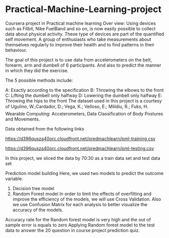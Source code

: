# Practical-Machine-Learning-project
Coursera project in Practical machine learning
Over view:
Using devices such as Fitbit, Nike FuelBand and so on, is now easily possible to collect data about physical activity. These type of devices are part of the quantified self movement. A group of enthusiasts who take measurements about themselves regularly to improve their health and to find patterns in their behaviour.

The goal of this project is to use data from accelerometers on the belt, forearm, arm and dumbell of 6 participants.
And also to predict the manner in which they did the exercise.

The 5 possible methods include:

A: Exactly according to the specification
B: Throwing the elbows to the front
C: Lifting the dumbell only halfway
D: Lowering the dumbell only halfway
E: Throwing the hips to the front
The dataset used in this project is a courtesy of Ugulino, W.;Cardador, D.; Vega, K.; Velloso, E.; Milidiu, R.; Fuks, H. Wearable Computing: Accelerometers, Data Classification of Body Postures and Movements.

Data obtained from the following links

https://d396qusza40orc.cloudfront.net/predmachlearn/pml-training.csv

https://d396qusza40orc.cloudfront.net/predmachlearn/pml-testing.csv


In this project, we sliced the data by 70:30 as a train data set and test data set

Prediction model building
Here, we used two models to predict the outcome variable.
1. Decision tree model
2. Random Forest model
In order to limit the effects of overfitting and improve the efficiency of the models, we will use Cross Validation.
Also we use Confusion Matrix for each analysis to better visualize the accuracy of the models.

Accuracy rate for the Random forest model is very high and the out of sample error is equals to zero
Applying Random forest model to the test data to answer the 20 question in course project prediction quiz.
